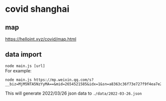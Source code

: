 # covid shanghai
## map
<https://helloint.xyz/covid/map.html>

## data import
`node main.js [url]`  
For example:
```
node main.js https://mp.weixin.qq.com/s?__biz=MjM5NTA5NzYyMA==&mid=2654521585&idx=1&sn=a8363c36f73e727f9f4ea7e276a6f1bc&chksm=bd31d58a8a465c9c65f9fa4abe9c88ec24a47ddcbcd0187dca6557a296a2e2fbd8a5202763bc&mpshare=1&scene=23&srcid=032798EtQd80DNUq1KHkB6MR&sharer_sharetime=1648340378836&sharer_shareid=b547167d055d935fd3f9f56094533f76%23rd
```
This will generate 2022/03/26 json data to `./data/2022-03-26.json`